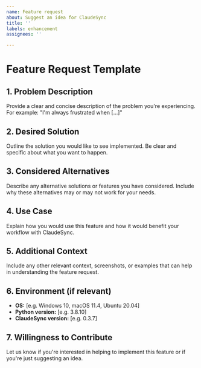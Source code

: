 ```yaml
---
name: Feature request
about: Suggest an idea for ClaudeSync
title: ''
labels: enhancement
assignees: ''

---
```


# Feature Request Template

## 1. Problem Description
Provide a clear and concise description of the problem you're experiencing. For example: "I'm always frustrated when [...]"

## 2. Desired Solution
Outline the solution you would like to see implemented. Be clear and specific about what you want to happen.

## 3. Considered Alternatives
Describe any alternative solutions or features you have considered. Include why these alternatives may or may not work for your needs.

## 4. Use Case
Explain how you would use this feature and how it would benefit your workflow with ClaudeSync.

## 5. Additional Context
Include any other relevant context, screenshots, or examples that can help in understanding the feature request.

## 6. Environment (if relevant)
- **OS:** [e.g. Windows 10, macOS 11.4, Ubuntu 20.04]
- **Python version:** [e.g. 3.8.10]
- **ClaudeSync version:** [e.g. 0.3.7]

## 7. Willingness to Contribute
Let us know if you're interested in helping to implement this feature or if you're just suggesting an idea.
